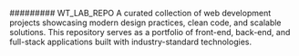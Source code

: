 ######### WT_LAB_REPO
A curated collection of web development projects showcasing modern design practices, clean code, and scalable solutions. This repository serves as a portfolio of front-end, back-end, and full-stack applications built with industry-standard technologies.
